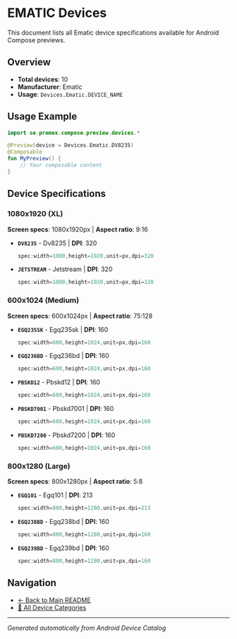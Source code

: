# EMATIC Devices

This document lists all Ematic device specifications available for Android Compose previews.

## Overview

- **Total devices**: 10
- **Manufacturer**: Ematic
- **Usage**: `Devices.Ematic.DEVICE_NAME`

## Usage Example

```kotlin
import se.premex.compose.preview.devices.*

@Preview(device = Devices.Ematic.DV8235)
@Composable
fun MyPreview() {
    // Your composable content
}
```

## Device Specifications

### 1080x1920 (XL)

**Screen specs**: 1080x1920px | **Aspect ratio**: 9:16

- **`DV8235`** - Dv8235 | **DPI**: 320
  ```kotlin
  spec:width=1080,height=1920,unit=px,dpi=320
  ```

- **`JETSTREAM`** - Jetstream | **DPI**: 320
  ```kotlin
  spec:width=1080,height=1920,unit=px,dpi=320
  ```

### 600x1024 (Medium)

**Screen specs**: 600x1024px | **Aspect ratio**: 75:128

- **`EGQ235SK`** - Egq235sk | **DPI**: 160
  ```kotlin
  spec:width=600,height=1024,unit=px,dpi=160
  ```

- **`EGQ236BD`** - Egq236bd | **DPI**: 160
  ```kotlin
  spec:width=600,height=1024,unit=px,dpi=160
  ```

- **`PBSKD12`** - Pbskd12 | **DPI**: 160
  ```kotlin
  spec:width=600,height=1024,unit=px,dpi=160
  ```

- **`PBSKD7001`** - Pbskd7001 | **DPI**: 160
  ```kotlin
  spec:width=600,height=1024,unit=px,dpi=160
  ```

- **`PBSKD7200`** - Pbskd7200 | **DPI**: 160
  ```kotlin
  spec:width=600,height=1024,unit=px,dpi=160
  ```

### 800x1280 (Large)

**Screen specs**: 800x1280px | **Aspect ratio**: 5:8

- **`EGQ101`** - Egq101 | **DPI**: 213
  ```kotlin
  spec:width=800,height=1280,unit=px,dpi=213
  ```

- **`EGQ238BD`** - Egq238bd | **DPI**: 160
  ```kotlin
  spec:width=800,height=1280,unit=px,dpi=160
  ```

- **`EGQ239BD`** - Egq239bd | **DPI**: 160
  ```kotlin
  spec:width=800,height=1280,unit=px,dpi=160
  ```

## Navigation

- [← Back to Main README](../../README.md)
- [📱 All Device Categories](../README.md)

---
*Generated automatically from Android Device Catalog*
